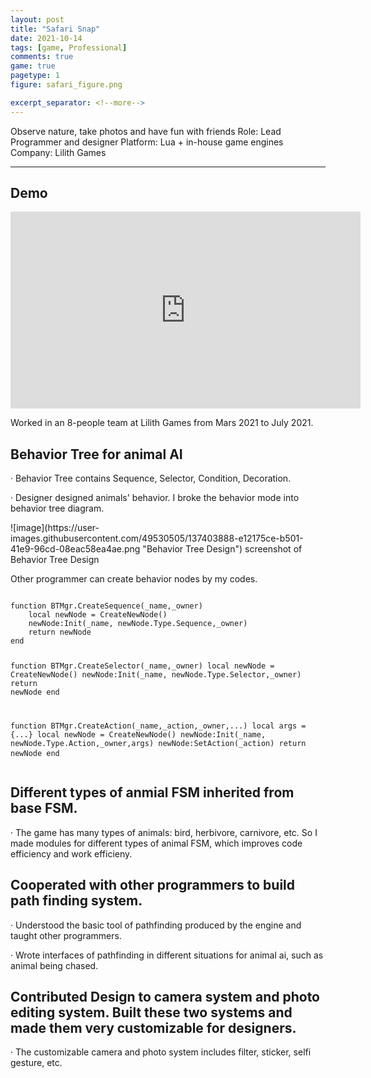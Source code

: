 ```yaml
---
layout: post
title: "Safari Snap"
date: 2021-10-14
tags: [game, Professional]
comments: true
game: true
pagetype: 1
figure: safari_figure.png

excerpt_separator: <!--more-->
---
```

Observe nature, take photos and have fun with friends
Role: Lead Programmer and designer
Platform: Lua + in-house game engines
Company: Lilith Games
<!--more-->
---

## Demo
<iframe width="560" height="315" src="https://www.youtube.com/embed/87jT2Cp5-4U" frameborder="0" allow="accelerometer; autoplay; encrypted-media; gyroscope; picture-in-picture" allowfullscreen></iframe>

Worked in an 8-people team at Lilith Games from Mars 2021 to July 2021.

## Behavior Tree for animal AI
<p>· Behavior Tree contains Sequence, Selector, Condition, Decoration.</p>
<p>· Designer designed animals' behavior. I broke the behavior mode into behavior tree diagram.</p>
![image](https://user-images.githubusercontent.com/49530505/137403888-e12175ce-b501-41e9-96cd-08eac58ea4ae.png "Behavior Tree Design")
<span class="caption">screenshot of Behavior Tree Design</span>
<p> Other programmer can create behavior nodes by my codes.</p>
<pre>
<code>
function BTMgr.CreateSequence(_name,_owner)
	local newNode = CreateNewNode()
	newNode:Init(_name, newNode.Type.Sequence,_owner)
	return newNode
end

function BTMgr.CreateSelector(_name,_owner)
	local newNode = CreateNewNode()
	newNode:Init(_name, newNode.Type.Selector,_owner)
	return newNode
end

function BTMgr.CreateAction(_name,_action,_owner,...)
	local args = {...}
	local newNode = CreateNewNode()
	newNode:Init(_name, newNode.Type.Action,_owner,args)
	newNode:SetAction(_action)
	return newNode
end
</code>
</pre>

## Different types of anmial FSM inherited from base FSM.
<p>· The game has many types of animals: bird, herbivore, carnivore, etc. So I made modules for different types of animal FSM, which improves code efficiency and work efficieny.</p>

## Cooperated with other programmers to build path finding system.
<p>· Understood the basic tool of pathfinding produced by the engine and taught other programmers.
<p>· Wrote interfaces of pathfinding in different situations for animal ai, such as animal being chased.

## Contributed Design to camera system and photo editing system. Built these two systems and made them very customizable for designers.
<p>· The customizable camera and photo system includes filter, sticker, selfi gesture, etc.
